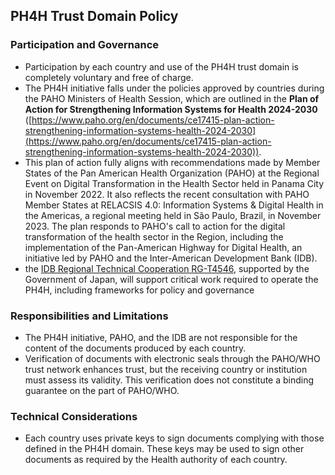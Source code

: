 ## PH4H Trust Domain Policy

### Participation and Governance

* Participation by each country and use of the PH4H trust domain is completely voluntary and free of charge.
* The PH4H initiative falls under the policies approved by countries during the PAHO Ministers of Health Session, which are outlined in the **Plan of Action for Strengthening Information Systems for Health 2024-2030** ([https://www.paho.org/en/documents/ce17415-plan-action-strengthening-information-systems-health-2024-2030](https://www.paho.org/en/documents/ce17415-plan-action-strengthening-information-systems-health-2024-2030)).
* This plan of action fully aligns with recommendations made by Member States of the Pan American Health Organization (PAHO) at the Regional Event on Digital Transformation in the Health Sector held in Panama City in November 2022. It also reflects the recent consultation with PAHO Member States at RELACSIS 4.0: Information Systems & Digital Health in the Americas, a regional meeting held in São Paulo, Brazil, in November 2023. The plan responds to PAHO's call to action for the digital transformation of the health sector in the Region, including the implementation of the Pan-American Highway for Digital Health, an initiative led by PAHO and the Inter-American Development Bank (IDB).
* the <a href="https://www.iadb.org/en/project/RG-T4546">IDB Regional Technical Cooperation RG-T4546</a>, supported by the Government of Japan, will support critical work required to operate the PH4H, including frameworks for policy and governance 

### Responsibilities and Limitations

* The PH4H initiative, PAHO, and the IDB are not responsible for the content of the documents produced by each country.
* Verification of documents with electronic seals through the PAHO/WHO trust network enhances trust, but the receiving country or institution must assess its validity. This verification does not constitute a binding guarantee on the part of PAHO/WHO.

### Technical Considerations

* Each country uses private keys to sign documents complying with those defined in the PH4H domain. These keys may be used to sign other documents as required by the Health authority of each country. 
